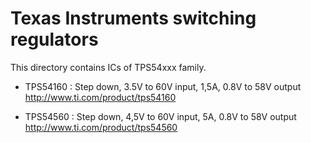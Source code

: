 Texas Instruments switching regulators
======================================

  This directory contains ICs of TPS54xxx family.

  * TPS54160 : Step down, 3.5V to 60V input, 1,5A, 0.8V to 58V output
      http://www.ti.com/product/tps54160

  * TPS54560 : Step down, 4,5V to 60V input, 5A,   0.8V to 58V output
      http://www.ti.com/product/tps54560
